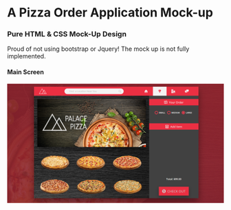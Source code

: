# A Pizza Order Application Mock-up
### Pure HTML & CSS Mock-Up Design
Proud of not using bootstrap or Jquery!
The mock up is not fully implemented.
#### Main Screen
![Screenshot](screenshot.png) 
